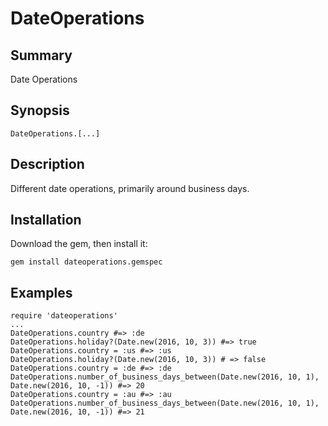 # DateOperations

## Summary
Date Operations

## Synopsis
	DateOperations.[...]
	
## Description
Different date operations, primarily around business days.

## Installation
Download the gem, 
then install it:

	gem install dateoperations.gemspec

## Examples
	require 'dateoperations'
	...
	DateOperations.country #=> :de
	DateOperations.holiday?(Date.new(2016, 10, 3)) #=> true
	DateOperations.country = :us #=> :us
	DateOperations.holiday?(Date.new(2016, 10, 3)) # => false
	DateOperations.country = :de #=> :de
	DateOperations.number_of_business_days_between(Date.new(2016, 10, 1), Date.new(2016, 10, -1)) #=> 20
	DateOperations.country = :au #=> :au
	DateOperations.number_of_business_days_between(Date.new(2016, 10, 1), Date.new(2016, 10, -1)) #=> 21
